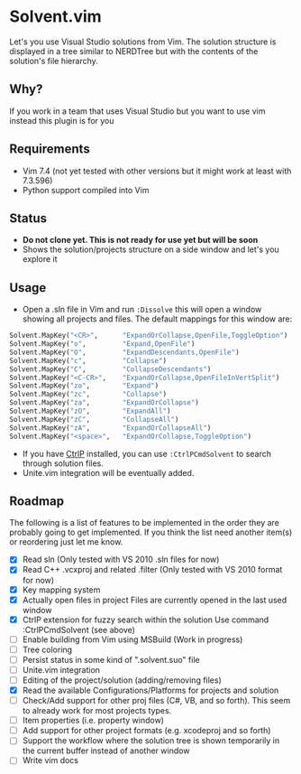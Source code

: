 Solvent.vim
===========

Let's you use Visual Studio solutions from Vim. The solution structure is displayed in a tree similar to NERDTree but with the contents of the solution's file hierarchy.

## Why?

If you work in a team that uses Visual Studio but you want to use vim instead this plugin is for you

## Requirements

 * Vim 7.4 (not yet tested with other versions but it might work at least with 7.3.596)
 * Python support compiled into Vim

## Status

 * **Do not clone yet. This is not ready for use yet but will be soon**
 * Shows the solution/projects structure on a side window and let's you explore it

## Usage

 * Open a .sln file in Vim and run `:Dissolve` this will open a window showing all projects and files. The default mappings for this window are:

```python
Solvent.MapKey("<CR>",      "ExpandOrCollapse,OpenFile,ToggleOption")
Solvent.MapKey("o",         "Expand,OpenFile")
Solvent.MapKey("O",         "ExpandDescendants,OpenFile")
Solvent.MapKey("c",         "Collapse")
Solvent.MapKey("C",         "CollapseDescendants")
Solvent.MapKey("<C-CR>",    "ExpandOrCollapse,OpenFileInVertSplit")
Solvent.MapKey("zo",        "Expand")
Solvent.MapKey("zc",        "Collapse")
Solvent.MapKey("za",        "ExpandOrCollapse")
Solvent.MapKey("zO",        "ExpandAll")
Solvent.MapKey("zC",        "CollapseAll")
Solvent.MapKey("zA",        "ExpandOrCollapseAll")
Solvent.MapKey("<space>",   "ExpandOrCollapse,ToggleOption")
```

 * If you have [CtrlP](https://github.com/kien/ctrlp.vim) installed, you can use `:CtrlPCmdSolvent` to search through solution files.
 * Unite.vim integration will be eventually added.

## Roadmap

The following is a list of features to be implemented in the order they are probably going to get implemented. If you think the list need another item(s) or reordering just let me know.

 - [x] Read sln (Only tested with VS 2010 .sln files for now)
 - [x] Read C++ .vcxproj and related .filter (Only tested with VS 2010 format for now)
 - [x] Key mapping system
 - [x] Actually open files in project Files are currently opened in the last used window
 - [x] CtrlP extension for fuzzy search within the solution Use command :CtrlPCmdSolvent (see above)
 - [ ] Enable building from Vim using MSBuild (Work in progress)
 - [ ] Tree coloring
 - [ ] Persist status in some kind of "<solutionname>.solvent.suo" file
 - [ ] Unite.vim integration
 - [ ] Editing of the project/solution (adding/removing files)
 - [x] Read the available Configurations/Platforms for projects and solution
 - [ ] Check/Add support for other proj files (C#, VB, and so forth). This seem to already work for most projects types.
 - [ ] Item properties (i.e. property window)
 - [ ] Add support for other project formats (e.g. xcodeproj and so forth)
 - [ ] Support the workflow where the solution tree is shown temporarily in the current buffer instead of another window
 - [ ] Write vim docs
